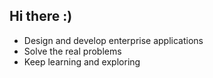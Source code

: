 ## Hi there :)

- Design and develop enterprise applications
- Solve the real problems
- Keep learning and exploring
